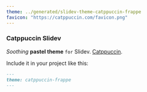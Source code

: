 ```yaml
---
theme: ../generated/slidev-theme-catppuccin-frappe
favicon: "https://catppuccin.com/favicon.png"
---
```


### Catppuccin Slidev

_Soothing_ **pastel theme** `for` Slidev. [Catppuccin](https://catppuccin.com/).

Include it in your project like this:

```md
---
theme: catppuccin-frappe
---
```
